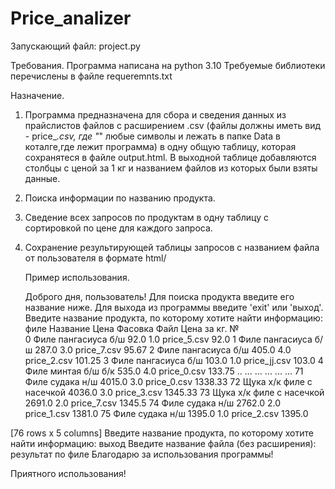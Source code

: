 # Price_analizer
Запускающий файл: project.py

Требования.
Программа написана на python 3.10
Требуемые библиотеки перечислены в файле requeremnts.txt

Назначение.
1) Программа предназначена для сбора и сведения данных из прайслистов файлов с расширением .csv (файлы должны иметь вид - price_*.csv, где "*"
любые символы и лежать в папке Data в коталге,где лежит программа) в одну общую таблицу, которая сохранятеся в файле output.html.
В выходной таблице добавляются столбцы с ценой за 1 кг и названием файлов из которых были взяты данные.
2) Поиска информации по названию продукта.
3) Сведение всех запросов по продуктам в одну таблицу с сортировкой по цене для каждого запроса.
4) Сохранение результирующей таблицы запросов с названием файла от пользователя в формате html/
   
   Пример использования.
   
   Доброго дня, пользователь!
Для поиска продукта введите его название ниже.
Для выхода из программы введите 'exit' или 'выход'.
Введите название продукта, по которому хотите найти информацию: филе
                    Название    Цена Фасовка          Файл Цена за кг.
№                                                                     
0       Филе пангасиуса б/ш     92.0     1.0   price_5.csv        92.0
1       Филе пангасиуса б/ш    287.0     3.0   price_7.csv       95.67
2       Филе пангасиуса б/ш    405.0     4.0   price_2.csv      101.25
3       Филе пангасиуса б/ш    103.0     1.0  price_jj.csv       103.0
4        Филе минтая б/ш б/к   535.0     4.0   price_0.csv      133.75
..                       ...     ...     ...           ...         ...
71          Филе судака н/ш   4015.0     3.0   price_0.csv     1338.33
72  Щука х/к филе с насечкой  4036.0     3.0   price_3.csv     1345.33
73  Щука х/к филе с насечкой  2691.0     2.0   price_7.csv      1345.5
74          Филе судака н/ш   2762.0     2.0   price_1.csv      1381.0
75          Филе судака н/ш   1395.0     1.0   price_2.csv      1395.0

[76 rows x 5 columns]
Введите название продукта, по которому хотите найти информацию: выход
Введите название файла (без расширения): результат по филе
Благодарю за использования программы!


Приятного использования!
